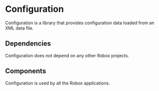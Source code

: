 # Configuration
Configuration is a library that provides configuration data loaded from an XML data file.

## Dependencies
Configuration does not depend on any other Robox projects.

## Components
Configuration is used by all the Robox applications.
